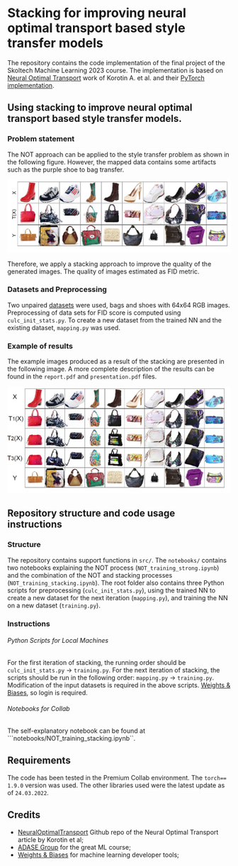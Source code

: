 # Stacking for improving neural optimal transport based style transfer models

The repository contains the code implementation of the final project of the Skoltech Machine Learning 2023 course. The implementation is based on [Neural Optimal Transport](https://openreview.net/forum?id=d8CBRlWNkqH) work of Korotin A. et al. and their [PyTorch implementation](https://github.com/iamalexkorotin/NeuralOptimalTransport). 

## Using stacking to improve neural optimal transport based style transfer models.

### Problem statement 
The NOT approach can be applied to the style transfer problem as shown in the following figure. However, the mapped data contains some artifacts such as the purple shoe to bag transfer. 
<p align="center"><img src="pics/1itersb.PNG" width="550" /></p>

Therefore, we apply a stacking approach to improve the quality of the generated images. The quality of images estimated as FID metric.

### Datasets and Preprocessing

Two unpaired [datasets](https://github.com/junyanz/iGAN/blob/master/train_dcgan/README.md) were used, bags and shoes with 64x64 RGB images. Preprocessing of data sets for FID score is computed using ``culc_init_stats.py``. To create a new dataset from the trained NN and the existing dataset, ``mapping.py`` was used. 

### Example of results

The example images produced as a result of the stacking are presented in the following image. A more complete description of the results can be found in the ``report.pdf`` and ``presentation.pdf`` files.

<p align="center"><img src="pics/3stacking.PNG" width="550" /></p>

## Repository structure and code usage instructions
### Structure
The repository contains support functions in ```src/```. The ```notebooks/``` contains two notebooks explaining the NOT process (```NOT_training_strong.ipynb```) and the combination of the NOT and stacking processes (```NOT_training_stacking.ipynb```). The root folder also contains three Python scripts for preprocessing (```culc_init_stats.py```), using the trained NN to create a new dataset for the next iteration (```mapping.py```), and training the NN on a new dataset (```training.py```).

### Instructions
###### Python Scripts for Local Machines
For the first iteration of stacking, the running order should be ```culc_init_stats.py``` -> ```training.py```. For the next iteration of stacking, the scripts should be run in the following order: ```mapping.py``` -> ```training.py```. Modification of the input datasets is required in the above scripts. [Weights & Biases](https://wandb.ai), so login is required.

###### Notebooks for Collab
The self-explanatory notebook can be found at ```notebooks/NOT_training_stacking.ipynb``.

## Requirements
The code has been tested in the Premium Collab environment. The `torch== 1.9.0` version was used. The other libraries used were the latest update as of `24.03.2022`.

## Credits
- [NeuralOptimalTransport](https://github.com/iamalexkorotin/NeuralOptimalTransport) Github repo of the Neural Optimal Transport article by Korotin et al;
- [ADASE Group](https://github.com/adasegroup) for the great ML course;
- [Weights & Biases](https://wandb.ai) for machine learning developer tools;
